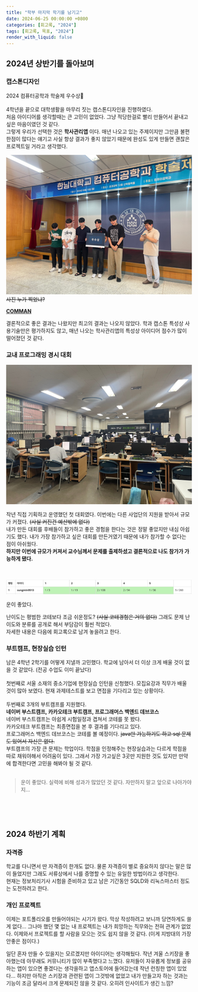 ```yaml
---
title: "학부 마지막 학기를 남기고"
date: 2024-06-25 00:00:00 +0800
categories: [회고록, "2024"]
tags: [회고록, 목표, "2024"]
render_with_liquid: false
---
```


## __2024년 상반기를 돌아보며__

### 캡스톤디자인
2024 컴퓨터공학과 학술제 우수상🎉<br><br>
4학년을 끝으로 대학생활을 마무리 짓는 캡스톤디자인을 진행하였다.<br>
처음 아이디어를 생각할때는 큰 고민이 없었다. 그냥 적당한걸로 빨리 만들어서 끝내고 싶은 마음이였던 것 같다.<br>
그렇게 우리가 선택한 것은 __학사관리앱__ 이다. 매년 나오고 있는 주제이지만 그만큼 불편한점이 많다는 얘기고 사실 항상 결과가 좋지 않았기 때문에 완성도 있게 만들면 괜찮은 프로젝트일 거라고 생각했다.

![second3](/assets/img/second3.JPG)
~~사진 누가 찍었냐?~~


__[COMMAN](https://github.com/seongm1n/flutter-academic-management)__

결론적으로 좋은 결과는 나왔지만 최고의 결과는 나오지 않았다. 학과 캡스톤 특성상 사용기술만은 평가하지도 않고, 매년 나오는 학사관리앱의 특성상 아이디어 점수가 많이 떨어졌던 것 같다. <br>

### 교내 프로그래밍 경시 대회

![B941](/assets/img/second1.JPG)

작년 직접 기획하고 운영했던 첫 대회였다. 이번에는 다른 사업단의 지원을 받아서 규모가 커졌다. ~~(사실 커진건 예산밖에 없다)~~ <br>
내가 만든 대회를 후배들이 참가하고 좋은 경험을 한다는 것은 정말 좋았지만 내심 아쉽기도 했다. 내가 가장 참가하고 싶은 대회를 만든거였기 때문에 내가 참가할 수 없다는 점이 아쉬웠다.<br>
__하지만 이번에 규모가 커져서 교수님께서 문제를 출제하셨고 결론적으로 나도 참가가 가능하게 됐다.__<br><br><br>

![B941](/assets/img/second2.png)

운이 좋았다. <br>

난이도는 평범한 코테보다 조금 쉬운정도? ~~(사실 코테경험은 거의 없다)~~ 그래도 문제 난이도와 분류를 공개로 해서 부담감이 훨씬 적었다.<br>
자세한 내용은 다음에 회고록으로 남겨 놓을려고 한다.<br>

### 부트캠프, 현장실습 인턴

남은 4학년 2학기를 어떻게 지낼까 고민했다. 학교에 남아서 더 이상 크게 배울 것이 없을 것 같았다. (전공 수업도 이미 끝났다)<br><br>
첫번째로 서울 소재의 중소기업에 현장실습 인턴을 신청했다. 모집요강과 직무가 배울 것이 많아 보였다. 현재 과제테스트를 보고 면접을 기다리고 있는 상황이다.<br><br>
두번째로 3개의 부트캠프를 지원했다.<br> __네이버 부스트캠프, 카카오테크 부트캠프, 프로그래머스 백엔드 데브코스__<br>
네이버 부스트캠프는 아쉽게 시험일정과 겹쳐서 코테를 못 봤다. <br>
카카오테크 부트캠프는 최종면접을 본 후 결과를 기다리고 있다.<br>
프로그래머스 백엔드 데브코스는 코테를 볼 예정이다. ~~java만 가능하기도 하고 sql 문제도 있어서 자신은 없다.~~<br>
부트캠프의 가장 큰 문제는 학업이다. 학점을 인정해주는 현장실습과는 다르게 학점을 따로 채워야해서 어려움이 있다. 그래서 가장 가고싶은 3곳만 지원한 것도 있지만 만약에 합격한다면 고민을 해봐야 될 것 같다.<br><br>

> 운이 좋았다. 실력에 비해 성과가 많았던 것 같다. 자만하지 말고 앞으로 나아가야지...

<br><br><br>

## __2024 하반기 계획__

### 자격증

학교를 다니면서 딴 자격증이 한개도 없다. 물론 자격증이 별로 중요하지 않다는 말은 많이 들었지만 그래도 서류상에서 나를 증명할 수 있는 유일한 방법이라고 생각한다.<br>
현재는 정보처리기사 시험을 준비하고 있고 남은 기간동안 SQLD와 리눅스마스터 정도는 도전하려고 한다.<br>

### 개인 프로젝트

이제는 포트폴리오를 만들어야되는 시기가 왔다. 막상 작성하려고 보니까 당연하게도 쓸게 없다... 그나마 했던 몇 없는 내 프로젝트는 내가 희망하는 직무와는 전혀 관계가 없었다. 이제와서 프로젝트를 할 사람을 모으는 것도 쉽지 않을 것 같다. (이게 지방대의 가장 안좋은 점이다.)

일단 혼자 만들 수 있을지는 모르겠지만 아이디어는 생각해뒀다. 작년 겨울 스키장을 좋아했는데 아무래도 커뮤니티가 많이 부족했다고 느꼈다. 유저들이 자유롭게 정보를 공유하는 앱이 있으면 좋겠다는 생각을하고 앱스토어에 들어갔는데 작년 런칭한 앱이 있었다... 하지만 아직은 스키장과 관련된 앱이 그것밖에 없었고 내가 만들고자 하는 것과는 기능이 조금 달라서 크게 문제되진 않을 것 같다. 오히려 인사이트가 생긴 느낌?

